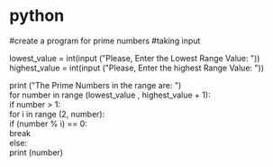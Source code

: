 # python
#create a program for prime numbers
#taking input

lowest_value = int(input ("Please, Enter the Lowest Range Value: "))  
highest_value = int(input ("Please, Enter the highest Range Value: "))  
  
print ("The Prime Numbers in the range are: ")  
for number in range (lowest_value , highest_value + 1):  
    if number > 1:  
        for i in range (2, number):  
            if (number % i) == 0:  
                break  
        else:  
            print (number)  
            
